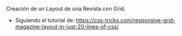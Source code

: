 Creación de un Layout de una Revista con Grid.

- Siguiendo el tutorial de: https://css-tricks.com/responsive-grid-magazine-layout-in-just-20-lines-of-css/

